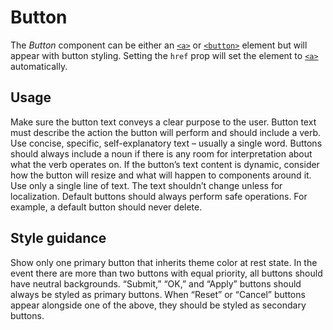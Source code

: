 # Button

The *Button* component can be either an [`<a>`](https://developer.mozilla.org/en-US/docs/Web/HTML/Element/a) or [`<button>`](https://developer.mozilla.org/en-US/docs/Web/HTML/Element/button) element but will appear with button styling. Setting the `href` prop will set the element to [`<a>`](https://developer.mozilla.org/en-US/docs/Web/HTML/Element/a) automatically.

## Usage

Make sure the button text conveys a clear purpose to the user. Button text must describe the action the button will perform and should include a verb. Use concise, specific, self-explanatory text &ndash; usually a single word. Buttons should always include a noun if there is any room for interpretation about what the verb operates on. If the button’s text content is dynamic, consider how the button will resize and what will happen to components around it. Use only a single line of text. The text shouldn’t change unless for localization. Default buttons should always perform safe operations. For example, a default button should never delete.

## Style guidance

Show only one primary button that inherits theme color at rest state. In the event there are more than two buttons with equal priority, all buttons should have neutral backgrounds. “Submit,” “OK,” and “Apply” buttons should always be styled as primary buttons. When “Reset” or “Cancel” buttons appear alongside one of the above, they should be styled as secondary buttons.
